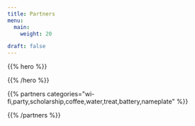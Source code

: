 ```yaml
---
title: Partners
menu:
  main:
    weight: 20

draft: false
---
```


{{% hero %}}


{{% /hero %}}


<!-- Parteners list -->

{{% partners categories="wi-fi,party,scholarship,coffee,water,treat,battery,nameplate" %}}

{{% /partners %}}

